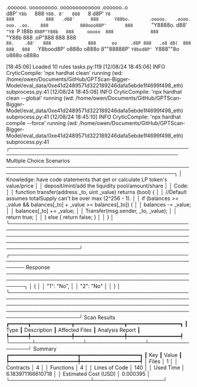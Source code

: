 

  .oooooo.    ooooooooo.   ooooooooooooo  .oooooo..o                                 
 d8P'  `Y8b   `888   `Y88. 8'   888   `8 d8P'    `Y8                                 
888            888   .d88'      888      Y88bo.       .ooooo.   .oooo.   ooo. .oo.   
888            888ooo88P'       888       `"Y8888o.  d88' `"Y8 `P  )88b  `888P"Y88b  
888     ooooo  888              888           `"Y88b 888        .oP"888   888   888  
`88.    .88'   888              888      oo     .d8P 888   .o8 d8(  888   888   888  
 `Y8bood8P'   o888o            o888o     8""88888P'  `Y8bod8P' `Y888""8o o888o o888o                                                        


                                                                   

[18:45:06] Loaded 10 rules                                                                                                                                                                                       tasks.py:119
[12/08/24 18:45:06] INFO     CryticCompile: 'npx hardhat clean' running (wd: /home/owen/Documents/GitHub/GPTScan-Bigger-Model/eval_data/0xe41d2489571d322189246dafa5ebde1f4699f498_eth)                      subprocess.py:41
[12/08/24 18:45:08] INFO     CryticCompile: 'npx hardhat clean --global' running (wd: /home/owen/Documents/GitHub/GPTScan-Bigger-Model/eval_data/0xe41d2489571d322189246dafa5ebde1f4699f498_eth)             subprocess.py:41
[12/08/24 18:45:10] INFO     CryticCompile: 'npx hardhat compile --force' running (wd: /home/owen/Documents/GitHub/GPTScan-Bigger-Model/eval_data/0xe41d2489571d322189246dafa5ebde1f4699f498_eth)            subprocess.py:41
╭──────────────────────────────────────────────────────────────────────────────────────────────── Multiple Choice Scenarios ────────────────────────────────────────────────────────────────────────────────────────────────╮
│ Knowledge: have code statements that get or calculate LP token's value/price                                                                                                                                              │
│ deposit/mint/add the liquidity pool/amount/share                                                                                                                                                                          │
│ Code:                                                                                                                                                                                                                     │
│     function transfer(address _to, uint _value) returns (bool) {                                                                                                                                                          │
│         //Default assumes totalSupply can't be over max (2^256 - 1).                                                                                                                                                      │
│         if (balances >= _value && balances[_to] + _value >= balances[_to]) {                                                                                                                                              │
│             balances -= _value;                                                                                                                                                                                           │
│             balances[_to] += _value;                                                                                                                                                                                      │
│             Transfer(msg.sender, _to, _value);                                                                                                                                                                            │
│             return true;                                                                                                                                                                                                  │
│         } else { return false; }                                                                                                                                                                                          │
│     }                                                                                                                                                                                                                     │
╰───────────────────────────────────────────────────────────────────────────────────────────────────────────────────────────────────────────────────────────────────────────────────────────────────────────────────────────╯
╭──────────────────────────────────────────────────────────────────────────────────────────────────────── Response ─────────────────────────────────────────────────────────────────────────────────────────────────────────╮
│ {                                                                                                                                                                                                                         │
│     "1": "No",                                                                                                                                                                                                            │
│     "2": "No"                                                                                                                                                                                                             │
│ }                                                                                                                                                                                                                         │
╰───────────────────────────────────────────────────────────────────────────────────────────────────────────────────────────────────────────────────────────────────────────────────────────────────────────────────────────╯
                      Scan Results                       
┏━━━━━━┳━━━━━━━━━━━━━┳━━━━━━━━━━━━━━━━┳━━━━━━━━━━━━━━━━━┓
┃ Type ┃ Description ┃ Affected Files ┃ Analysis Report ┃
┡━━━━━━╇━━━━━━━━━━━━━╇━━━━━━━━━━━━━━━━╇━━━━━━━━━━━━━━━━━┩
└──────┴─────────────┴────────────────┴─────────────────┘
                  Summary                   
┏━━━━━━━━━━━━━━━━━━━━━━┳━━━━━━━━━━━━━━━━━━━┓
┃ Key                  ┃ Value             ┃
┡━━━━━━━━━━━━━━━━━━━━━━╇━━━━━━━━━━━━━━━━━━━┩
│ Files                │ 1                 │
│ Contracts            │ 4                 │
│ Functions            │ 4                 │
│ Lines of Code        │ 140               │
│ Used Time            │ 6.183971166610718 │
│ Estimated Cost (USD) │ 0.000395          │
└──────────────────────┴───────────────────┘

